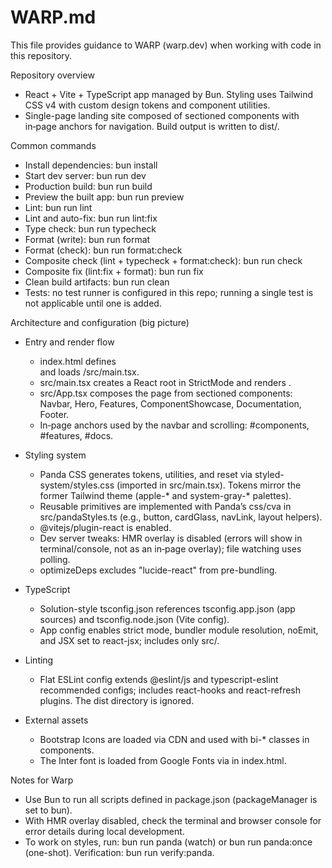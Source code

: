 # WARP.md

This file provides guidance to WARP (warp.dev) when working with code in this repository.

Repository overview
- React + Vite + TypeScript app managed by Bun. Styling uses Tailwind CSS v4 with custom design tokens and component utilities.
- Single-page landing site composed of sectioned components with in‑page anchors for navigation. Build output is written to dist/.

Common commands
- Install dependencies: bun install
- Start dev server: bun run dev
- Production build: bun run build
- Preview the built app: bun run preview
- Lint: bun run lint
- Lint and auto-fix: bun run lint:fix
- Type check: bun run typecheck
- Format (write): bun run format
- Format (check): bun run format:check
- Composite check (lint + typecheck + format:check): bun run check
- Composite fix (lint:fix + format): bun run fix
- Clean build artifacts: bun run clean
- Tests: no test runner is configured in this repo; running a single test is not applicable until one is added.

Architecture and configuration (big picture)
- Entry and render flow
  - index.html defines <div id="root"></div> and loads /src/main.tsx.
  - src/main.tsx creates a React root in StrictMode and renders <App />.
  - src/App.tsx composes the page from sectioned components: Navbar, Hero, Features, ComponentShowcase, Documentation, Footer.
  - In‑page anchors used by the navbar and scrolling: #components, #features, #docs.

- Styling system
  - Panda CSS generates tokens, utilities, and reset via styled-system/styles.css (imported in src/main.tsx). Tokens mirror the former Tailwind theme (apple-* and system-gray-* palettes).
  - Reusable primitives are implemented with Panda’s css/cva in src/pandaStyles.ts (e.g., button, cardGlass, navLink, layout helpers).
  - @vitejs/plugin-react is enabled.
  - Dev server tweaks: HMR overlay is disabled (errors will show in terminal/console, not as an in‑page overlay); file watching uses polling.
  - optimizeDeps excludes "lucide-react" from pre-bundling.

- TypeScript
  - Solution-style tsconfig.json references tsconfig.app.json (app sources) and tsconfig.node.json (Vite config).
  - App config enables strict mode, bundler module resolution, noEmit, and JSX set to react-jsx; includes only src/.

- Linting
  - Flat ESLint config extends @eslint/js and typescript-eslint recommended configs; includes react-hooks and react-refresh plugins. The dist directory is ignored.

- External assets
  - Bootstrap Icons are loaded via CDN and used with bi-* classes in components.
  - The Inter font is loaded from Google Fonts via <link> in index.html.

Notes for Warp
- Use Bun to run all scripts defined in package.json (packageManager is set to bun).
- With HMR overlay disabled, check the terminal and browser console for error details during local development.
- To work on styles, run: bun run panda (watch) or bun run panda:once (one-shot). Verification: bun run verify:panda.

